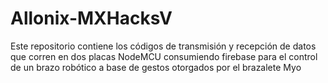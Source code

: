 # Allonix-MXHacksV
Este repositorio contiene los códigos de transmisión y recepción de datos que corren en dos placas NodeMCU consumiendo firebase para el control de un brazo robótico a base de gestos otorgados por el brazalete Myo 
